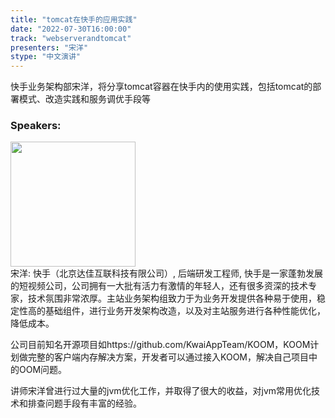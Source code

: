 ```yaml
---
title: "tomcat在快手的应用实践"
date: "2022-07-30T16:00:00"
track: "webserverandtomcat"
presenters: "宋洋"
stype: "中文演讲"
---
```

快手业务架构部宋洋，将分享tomcat容器在快手内的使用实践，包括tomcat的部署模式、改造实践和服务调优手段等
 ### Speakers: 
 <img src="images/speaker/1192.png" width="200" /><br>宋洋: 快手（北京达佳互联科技有限公司）, 后端研发工程师, 快手是一家蓬勃发展的短视频公司，公司拥有一大批有活力有激情的年轻人，还有很多资深的技术专家，技术氛围非常浓厚。主站业务架构组致力于为业务开发提供各种易于使用，稳定性高的基础组件，进行业务开发架构改造，以及对主站服务进行各种性能优化，降低成本。

公司目前知名开源项目如https://github.com/KwaiAppTeam/KOOM，KOOM计划做完整的客户端内存解决方案，开发者可以通过接入KOOM，解决自己项目中的OOM问题。

讲师宋洋曾进行过大量的jvm优化工作，并取得了很大的收益，对jvm常用优化技术和排查问题手段有丰富的经验。

 